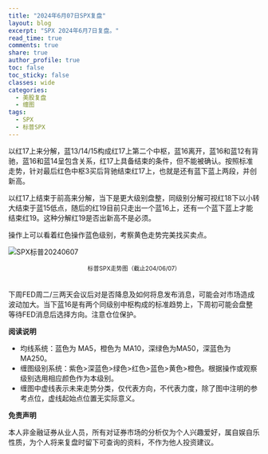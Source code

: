 ```yaml
---
title: "2024年6月07日SPX复盘"
layout: blog
excerpt: "SPX 2024年6月7日复盘。"
read_time: true
comments: true
share: true
author_profile: true
toc: false
toc_sticky: false
classes: wide
categories:
  - 美股复盘
  - 缠图
tags:
  - SPX
  - 标普SPX
---
```


以红17上来分解，蓝13/14/15构成红17上第二个中枢，蓝16离开，蓝16和蓝12有背驰，蓝16和蓝14呈包含关系，红17上具备结束的条件，但不能被确认。按照标准走势，针对最后红色中枢3买后背驰结束红17上，也就是还有蓝下蓝上两段，并创新高。

以红17上结束于前高来分解，当下是更大级别盘整，同级别分解可视红18下以小转大结束于蓝15低点，随后的红19目前只走出一个蓝16上，还有一个蓝下蓝上才能结束红19。这种分解红19是否出新高不是必须。

操作上可以看着红色操作蓝色级别，考察黄色走势完美找买卖点。

![SPX标普20240607](https://image.olim.cc/2024/2024-06-07-SPX.png)
<small><center>标普SPX走势图（截止204/06/07）</center></small>　

下周FED周二/三两天会议后对是否降息及如何将息发布消息，可能会对市场造成波动加大。当下蓝16是有两个同级别中枢构成的标准趋势上，下周初可能会盘整等待FED消息后选择方向。注意仓位保护。


**阅读说明**

* 均线系统：蓝色为 MA5，橙色为 MA10，深绿色为MA50，深蓝色为MA250。
* 缠图级别系统：紫色>深蓝色>绿色>红色>蓝色>黄色>橙色。根据操作或观察级别选用相应颜色作为本级别。
* 缠图中虚线表示未来走势分类，仅代表方向，不代表力度，除了图中注明的参考点位，虚线起始点位置无实际意义。

**免责声明** 

本人非金融证券从业人员，所有对证券市场的分析仅为个人兴趣爱好，属自娱自乐性质，为个人将来复盘时留下可查询的资料，不作为他人投资建议。


